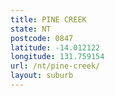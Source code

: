 ```yaml
---
title: PINE CREEK
state: NT
postcode: 0847
latitude: -14.012122
longitude: 131.759154
url: /nt/pine-creek/
layout: suburb
---
```

